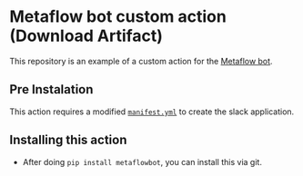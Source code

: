 # Metaflow bot custom action (Download Artifact)

This repository is an example of a custom action for the [Metaflow bot](https://github.com/outerbounds/metaflowbot). 

## Pre Instalation

This action requires a modified [`manifest.yml`](manifest.yml) to create the slack application. 

## Installing this action 

- After doing `pip install metaflowbot`, you can install this via git. 
